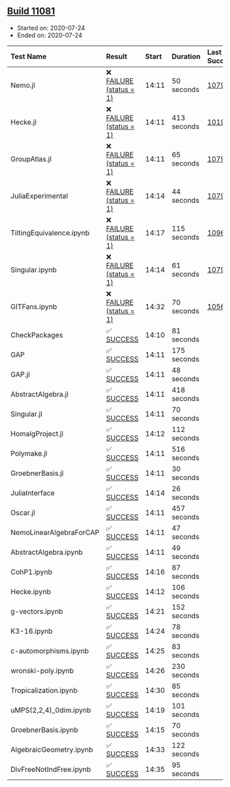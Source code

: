 ## [Build 11081](https://oscarci.mathematik.uni-kl.de/job/oscar/11081/)

* Started on: 2020-07-24
* Ended on: 2020-07-24

| Test Name    | Result | Start | Duration | Last Success | First Failure |
|:-------------|:-------|:------|:---------|:-------------|:--------------|
| Nemo.jl | ❌ [FAILURE (status = 1)](https://oscarci.mathematik.uni-kl.de/job/oscar/11081/artifact/logs/build-11081/Nemo.jl.log) | 14:11 | 50 seconds | [10790](https://oscarci.mathematik.uni-kl.de/job/oscar/10790/) | [10791](https://oscarci.mathematik.uni-kl.de/job/oscar/10791/) |
| Hecke.jl | ❌ [FAILURE (status = 1)](https://oscarci.mathematik.uni-kl.de/job/oscar/11081/artifact/logs/build-11081/Hecke.jl.log) | 14:11 | 413 seconds | [10197](https://oscarci.mathematik.uni-kl.de/job/oscar/10197/) | [10198](https://oscarci.mathematik.uni-kl.de/job/oscar/10198/) |
| GroupAtlas.jl | ❌ [FAILURE (status = 1)](https://oscarci.mathematik.uni-kl.de/job/oscar/11081/artifact/logs/build-11081/GroupAtlas.jl.log) | 14:11 | 65 seconds | [10790](https://oscarci.mathematik.uni-kl.de/job/oscar/10790/) | [10791](https://oscarci.mathematik.uni-kl.de/job/oscar/10791/) |
| JuliaExperimental | ❌ [FAILURE (status = 1)](https://oscarci.mathematik.uni-kl.de/job/oscar/11081/artifact/logs/build-11081/JuliaExperimental.log) | 14:14 | 44 seconds | [10790](https://oscarci.mathematik.uni-kl.de/job/oscar/10790/) | [10791](https://oscarci.mathematik.uni-kl.de/job/oscar/10791/) |
| TiltingEquivalence.ipynb | ❌ [FAILURE (status = 1)](https://oscarci.mathematik.uni-kl.de/job/oscar/11081/artifact/logs/build-11081/TiltingEquivalence.ipynb.log) | 14:17 | 115 seconds | [10962](https://oscarci.mathematik.uni-kl.de/job/oscar/10962/) | [10963](https://oscarci.mathematik.uni-kl.de/job/oscar/10963/) |
| Singular.ipynb | ❌ [FAILURE (status = 1)](https://oscarci.mathematik.uni-kl.de/job/oscar/11081/artifact/logs/build-11081/Singular.ipynb.log) | 14:14 | 61 seconds | [10790](https://oscarci.mathematik.uni-kl.de/job/oscar/10790/) | [10791](https://oscarci.mathematik.uni-kl.de/job/oscar/10791/) |
| GITFans.ipynb | ❌ [FAILURE (status = 1)](https://oscarci.mathematik.uni-kl.de/job/oscar/11081/artifact/logs/build-11081/GITFans.ipynb.log) | 14:32 | 70 seconds | [10566](https://oscarci.mathematik.uni-kl.de/job/oscar/10566/) | [10567](https://oscarci.mathematik.uni-kl.de/job/oscar/10567/) |
| CheckPackages | ✅ [SUCCESS](https://oscarci.mathematik.uni-kl.de/job/oscar/11081/artifact/logs/build-11081/CheckPackages.log) | 14:10 | 81 seconds |  |  |
| GAP | ✅ [SUCCESS](https://oscarci.mathematik.uni-kl.de/job/oscar/11081/artifact/logs/build-11081/GAP.log) | 14:11 | 175 seconds |  |  |
| GAP.jl | ✅ [SUCCESS](https://oscarci.mathematik.uni-kl.de/job/oscar/11081/artifact/logs/build-11081/GAP.jl.log) | 14:11 | 48 seconds |  |  |
| AbstractAlgebra.jl | ✅ [SUCCESS](https://oscarci.mathematik.uni-kl.de/job/oscar/11081/artifact/logs/build-11081/AbstractAlgebra.jl.log) | 14:11 | 418 seconds |  |  |
| Singular.jl | ✅ [SUCCESS](https://oscarci.mathematik.uni-kl.de/job/oscar/11081/artifact/logs/build-11081/Singular.jl.log) | 14:11 | 70 seconds |  |  |
| HomalgProject.jl | ✅ [SUCCESS](https://oscarci.mathematik.uni-kl.de/job/oscar/11081/artifact/logs/build-11081/HomalgProject.jl.log) | 14:12 | 112 seconds |  |  |
| Polymake.jl | ✅ [SUCCESS](https://oscarci.mathematik.uni-kl.de/job/oscar/11081/artifact/logs/build-11081/Polymake.jl.log) | 14:11 | 516 seconds |  |  |
| GroebnerBasis.jl | ✅ [SUCCESS](https://oscarci.mathematik.uni-kl.de/job/oscar/11081/artifact/logs/build-11081/GroebnerBasis.jl.log) | 14:11 | 30 seconds |  |  |
| JuliaInterface | ✅ [SUCCESS](https://oscarci.mathematik.uni-kl.de/job/oscar/11081/artifact/logs/build-11081/JuliaInterface.log) | 14:14 | 26 seconds |  |  |
| Oscar.jl | ✅ [SUCCESS](https://oscarci.mathematik.uni-kl.de/job/oscar/11081/artifact/logs/build-11081/Oscar.jl.log) | 14:11 | 457 seconds |  |  |
| NemoLinearAlgebraForCAP | ✅ [SUCCESS](https://oscarci.mathematik.uni-kl.de/job/oscar/11081/artifact/logs/build-11081/NemoLinearAlgebraForCAP.log) | 14:11 | 47 seconds |  |  |
| AbstractAlgebra.ipynb | ✅ [SUCCESS](https://oscarci.mathematik.uni-kl.de/job/oscar/11081/artifact/logs/build-11081/AbstractAlgebra.ipynb.log) | 14:11 | 49 seconds |  |  |
| CohP1.ipynb | ✅ [SUCCESS](https://oscarci.mathematik.uni-kl.de/job/oscar/11081/artifact/logs/build-11081/CohP1.ipynb.log) | 14:16 | 87 seconds |  |  |
| Hecke.ipynb | ✅ [SUCCESS](https://oscarci.mathematik.uni-kl.de/job/oscar/11081/artifact/logs/build-11081/Hecke.ipynb.log) | 14:12 | 106 seconds |  |  |
| g-vectors.ipynb | ✅ [SUCCESS](https://oscarci.mathematik.uni-kl.de/job/oscar/11081/artifact/logs/build-11081/g-vectors.ipynb.log) | 14:21 | 152 seconds |  |  |
| K3-16.ipynb | ✅ [SUCCESS](https://oscarci.mathematik.uni-kl.de/job/oscar/11081/artifact/logs/build-11081/K3-16.ipynb.log) | 14:24 | 78 seconds |  |  |
| c-automorphisms.ipynb | ✅ [SUCCESS](https://oscarci.mathematik.uni-kl.de/job/oscar/11081/artifact/logs/build-11081/c-automorphisms.ipynb.log) | 14:25 | 83 seconds |  |  |
| wronski-poly.ipynb | ✅ [SUCCESS](https://oscarci.mathematik.uni-kl.de/job/oscar/11081/artifact/logs/build-11081/wronski-poly.ipynb.log) | 14:26 | 230 seconds |  |  |
| Tropicalization.ipynb | ✅ [SUCCESS](https://oscarci.mathematik.uni-kl.de/job/oscar/11081/artifact/logs/build-11081/Tropicalization.ipynb.log) | 14:30 | 85 seconds |  |  |
| uMPS(2,2,4)_0dim.ipynb | ✅ [SUCCESS](https://oscarci.mathematik.uni-kl.de/job/oscar/11081/artifact/logs/build-11081/uMPS-2-2-4-_0dim.ipynb.log) | 14:19 | 101 seconds |  |  |
| GroebnerBasis.ipynb | ✅ [SUCCESS](https://oscarci.mathematik.uni-kl.de/job/oscar/11081/artifact/logs/build-11081/GroebnerBasis.ipynb.log) | 14:15 | 70 seconds |  |  |
| AlgebraicGeometry.ipynb | ✅ [SUCCESS](https://oscarci.mathematik.uni-kl.de/job/oscar/11081/artifact/logs/build-11081/AlgebraicGeometry.ipynb.log) | 14:33 | 122 seconds |  |  |
| DivFreeNotIndFree.ipynb | ✅ [SUCCESS](https://oscarci.mathematik.uni-kl.de/job/oscar/11081/artifact/logs/build-11081/DivFreeNotIndFree.ipynb.log) | 14:35 | 95 seconds |  |  |
